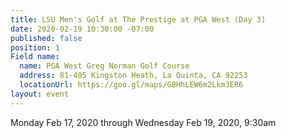```yaml
---
title: LSU Men's Golf at The Prestige at PGA West (Day 3)
date: 2020-02-19 10:30:00 -07:00
published: false
position: 1
Field name:
  name: PGA West Greg Norman Golf Course
  address: 81-405 Kingston Heath, La Quinta, CA 92253
  locationUrl: https://goo.gl/maps/GBHhLEW6m2Lkm3ER6
layout: event
---
```


Monday Feb 17, 2020 through Wednesday Feb 19, 2020, 9:30am
